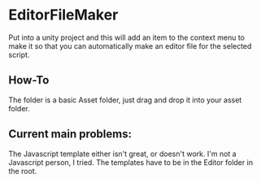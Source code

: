 # EditorFileMaker
Put into a unity project and this will add an item to the context menu to make it so that you can automatically make an editor file for the selected script.

## How-To
The folder is a basic Asset folder, just drag and drop it into your asset folder.

## Current main problems:
The Javascript template either isn't great, or doesn't work. I'm not a Javascript person, I tried.
The templates have to be in the Editor folder in the root.